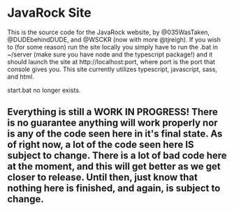 # JavaRock Site
This is the source code for the JavaRock website, by @035WasTaken, @DUDEbehindDUDE, and @WSCKR (now with more @tjreigh). If you wish to (for some reason) run the site locally you simply have to run the .bat in ~/server (make sure you have node and the typescript package!) and it should launch the site at http://localhost:port, where port is the port that console gives you. This site currently utilizes typescript, javascript, sass, and html.

start.bat no longer exists.

## Everything is still a WORK IN PROGRESS! There is no guarantee anything will work properly nor is any of the code seen here in it's final state. As of right now, a lot of the code seen here IS subject to change. There is a lot of bad code here at the moment, and this will get better as we get closer to release. Until then, just know that nothing here is finished, and again, is subject to change.
